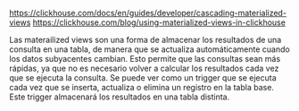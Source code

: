 https://clickhouse.com/docs/en/guides/developer/cascading-materialized-views
https://clickhouse.com/blog/using-materialized-views-in-clickhouse

Las materailized views son una forma de almacenar los resultados de una consulta en una tabla, de manera que se actualiza automáticamente cuando los datos subyacentes cambian. Esto permite que las consultas sean más rápidas, ya que no es necesario volver a calcular los resultados cada vez que se ejecuta la consulta.
Se puede ver como un trigger que se ejecuta cada vez que se inserta, actualiza o elimina un registro en la tabla base. Este trigger almacenará los resultados en una tabla distinta.
